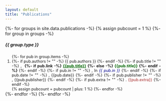 ```yaml
---
layout: default
title: "Publications"
---
```


{%- for groups in site.data.publications -%}
{% assign pubcount = 1 %}
{%- for group in groups -%}
<div class="card my-3">
  <div class="card-header"><h5 class="py-1 my-0">{{ group.type }}</h5></div>
  <div class="card-body">
    <ol style="text-align: justify; font-size: 0.9em; margin-bottom: 0;" start="{{pubcount}}">
      {%- for pub in group.items -%}
      <li>
        {%- if pub.authors != "" -%}
          {{ pub.authors }}
        {%- endif -%}
        {%- if pub.title != "" -%}
          ,&nbsp;<strong>
          {%- if pub.link -%}
          <a style="color: darkgreen;" href="{{pub.link}}" target="_blank">{{pub.title}}</a>
          {%- else -%}
          <a style="color: darkgreen;" target="_blank">{{pub.title}}</a>
          {%- endif -%}
          </strong>
        {%- endif -%}   
        {%- if pub.in != "" -%}
          ,&nbsp;In <i style="color: darkblue;">{{ pub.in }}</i>
        {%- endif -%}
        {%- if pub.date != "" -%} 
          ,&nbsp;{{pub.date}}
        {%- endif -%}    
        {%- if pub.publisher != "" -%}
          ,&nbsp;{{pub.publisher}}
        {%- endif -%}
        {%- if pub.extra != "" -%}
          .&nbsp;<span style="color: brown;">{{pub.extra}}</span>
        {%- endif -%}
      </li>
      {% assign pubcount = pubcount | plus: 1 %}
      {%- endfor -%}
    </ol>
  </div>
</div>
{%- endfor -%}
{%- endfor -%}